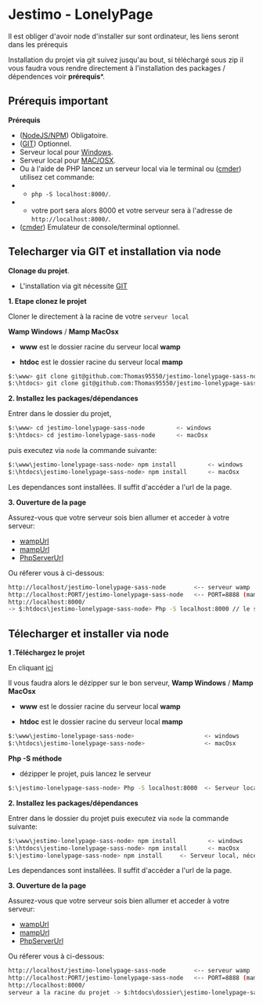 Jestimo - LonelyPage
======================
Il est obliger d'avoir node d'installer sur sont ordinateur, les liens seront dans les prérequis

Installation du projet via git suivez jusqu'au bout, si téléchargé sous zip il vous faudra vous rendre directement à l'installation des packages / dépendences voir **prérequis***.

Prérequis important
-----------

**Prérequis**
- ([NodeJS/NPM](https://nodejs.org/en/)) Obligatoire.
- ([GIT](https://git-scm.com/downloads)) Optionnel.
- Serveur local pour [Windows](http://www.wampserver.com/).
- Serveur local pour [MAC/OSX](https://www.mamp.info/en/downloads/).
- Ou à l'aide de PHP lancez un serveur local via le terminal ou ([cmder](http://cmder.net/)) utilisez cet commande: 
- - ````php -S localhost:8000/````.
- - votre port sera alors 8000 et votre serveur sera à l'adresse de ````http://localhost:8000/````.
- ([cmder](http://cmder.net/)) Emulateur de console/terminal optionnel.

Telecharger via GIT et installation via node
--------------------
**Clonage du projet**.

- L'installation via git nécessite [GIT](https://git-scm.com/downloads) 
 
**1. Etape clonez le projet**
 
Cloner le directement à la racine de votre `serveur local` 

**Wamp Windows** / **Mamp MacOsx**

- **www** est le dossier racine du serveur local **wamp**

- **htdoc** est le dossier racine du serveur local **mamp**
```bash
$:\www> git clone git@github.com:Thomas95550/jestimo-lonelypage-sass-node.git       <- windows
$:\htdocs> git clone git@github.com:Thomas95550/jestimo-lonelypage-sass-node.git    <- macOsx
```

**2. Installez les packages/dépendances** 

Entrer dans le dossier du projet,
 
```bash
$:\www> cd jestimo-lonelypage-sass-node         <- windows
$:\htdocs> cd jestimo-lonelypage-sass-node      <- macOsx
```
 
 puis executez via `node` la commande suivante:

```bash
$:\www\jestimo-lonelypage-sass-node> npm install         <- windows
$:\htdocs\jestimo-lonelypage-sass-node> npm install      <- macOsx
```

Les dependances sont installées.
Il suffit d'accéder a l'url de la page.

**3. Ouverture de la page**

Assurez-vous que votre serveur sois bien allumer et acceder à votre serveur: 
- [wampUrl](http://localhost/jestimo-lonelypage-sass-node)
- [mampUrl](http://localhost:8888/jestimo-lonelypage-sass-node)
- [PhpServerUrl](http://localhost:8000/)

Ou réferer vous à ci-dessous:
```bash
http://localhost/jestimo-lonelypage-sass-node        <-- serveur wamp
http://localhost:PORT/jestimo-lonelypage-sass-node   <-- PORT=8888 (mamp basic port) 
http://localhost:8000/ 
-> $:htdocs\jestimo-lonelypage-sass-node> Php -S localhost:8000 // le serveur est à la racine du projet
```

Télecharger et installer via node
---------------------------------

**1 .Téléchargez le projet**

En cliquant  [ici](https://github.com/Thomas95550/jestimo-lonelypage-sass-node/archive/master.zip)


Il vous faudra alors le dézipper sur le bon serveur,
**Wamp Windows** / **Mamp MacOsx** 

- **www** est le dossier racine du serveur local **wamp**

- **htdoc** est le dossier racine du serveur local **mamp**


```bash
$:\www\jestimo-lonelypage-sass-node>                    <- windows
$:\htdocs\jestimo-lonelypage-sass-node>                 <- macOsx
```
**Php -S méthode**

 - dézipper le projet, puis lancez le serveur
```bash
$:\jestimo-lonelypage-sass-node> Php -S localhost:8000  <- Serveur local
```

**2. Installez les packages/dépendances** 

Entrer dans le dossier du projet puis executez via `node` la commande suivante:

```bash
$:\www\jestimo-lonelypage-sass-node> npm install         <- windows
$:\htdocs\jestimo-lonelypage-sass-node> npm install      <- macOsx
$:\jestimo-lonelypage-sass-node> npm install     <- Serveur local, nécessite 2 terminal
```

Les dependances sont installées.
Il suffit d'accéder a l'url de la page.


**3. Ouverture de la page**

Assurez-vous que votre serveur sois bien allumer et acceder à votre serveur: 
- [wampUrl](http://localhost/jestimo-lonelypage-sass-node)
- [mampUrl](http://localhost:8888/jestimo-lonelypage-sass-node)
- [PhpServerUrl](http://localhost:8000/)

Ou réferer vous à ci-dessous:
```bash
http://localhost/jestimo-lonelypage-sass-node        <-- serveur wamp
http://localhost:PORT/jestimo-lonelypage-sass-node   <-- PORT=8888 (mamp basic port) PORT=8000 (php -S localhost:8000) 
http://localhost:8000/ 
serveur a la racine du projet -> $:htdocs\dossier\jestimo-lonelypage-sass-node>
```